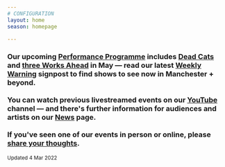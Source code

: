 ```yaml
---
# CONFIGURATION
layout: home
season: homepage

---
```

### Our upcoming [Performance Programme](/current/2022-springsummer) includes [Dead Cats](/current/2022-springsummer/proto-type) and [three Works Ahead](/current/2022-worksahead) in May — read our latest <a href="http://wordofwarning.posthaven.com" target="_blank">Weekly Warning</a> signpost to find shows to see now in Manchester + beyond.<br><br>You can watch previous livestreamed events on our <a href="http://bit.ly/YTwarnmcr" target="_blank">YouTube</a> channel — and there's further information for audiences and artists on our [News](/news) page.<br><br>If you've seen one of our events in person or online, please <a href="http://bit.ly/warnmcrfeedback" target="_blank">share your thoughts</a>.         
<small>Updated 4 Mar 2022</small>
